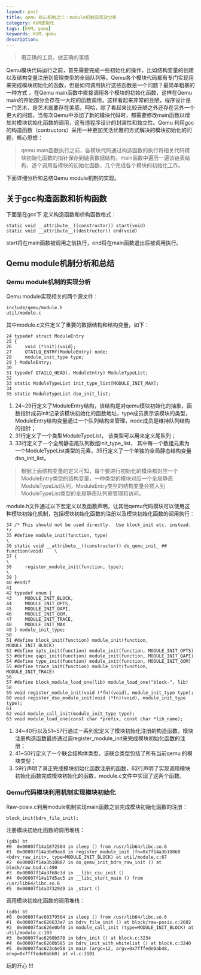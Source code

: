 ```yaml
---
layout: post
title: qemu 核心机制之二：module机制实现及分析
category: KVM虚拟化
tags: [KVM，qemu]
keywords: KVM，qemu
description: 
---
```


> 用正确的工具，做正确的事情

Qemu模块代码运行之前，首先需要完成一些初始化的操作，比如结构变量的创建以及结构变量注册到管理类型的全局队列等。Qemu各个模块代码都有专门实现用来完成模块初始化的函数，但是如何调用执行这些函数是一个问题？最简单粗暴的一种方式
，在Qemu main函数中直接调用各个模块的初始化函数，这样在Qemu main的开始部分会存在一大坨的函数调用，这样看起来非常的丑陋，程序设计是一门艺术，是艺术就要存在美感，呵哈，除了看起来比较丑陋之外还存在另外一个更大的问题，当每次Qemu中添加了新的模块代码时，都需要修改main函数以增加对模块初始化函数的调用，这有违程序设计的封装性和独立性。Qemu 利用gcc的构造函数（contructors）采用一种更加灵活优雅的方式解决的模块初始化的问题，核心思想：

>qemu main函数执行之前，各模块代码通过构造函数的执行将相关代码模块初始化函数的指针保存到链表数据结构，main函数中遍历一遍该链表结构，逐个调用各模块的初始化函数，几个完成各个模块的初始化工作。

下面详细分析和总结Qemu module机制的实现。

## 关于gcc构造函数和析构函数

下面是在gcc下 定义构造函数和析构函数格式：

	static void __attribute__((constructor)) start(void)
	static void __attribute__((destructor)) end(void)

start将在main函数被调用之前执行，end将在main函数退出后被调用执行。

## Qemu module机制分析和总结

### Qemu module机制的实现分析

Qemu module实现相关的两个源文件：
	
	include/qemu/module.h
	util/module.c

其中module.c文件定义了重要的数据结构和结构变量，如下：

	24 typedef struct ModuleEntry
	25 {
	26     void (*init)(void);
	27     QTAILQ_ENTRY(ModuleEntry) node;
	28     module_init_type type;
	29 } ModuleEntry;
	30
	31 typedef QTAILQ_HEAD(, ModuleEntry) ModuleTypeList;
	32
	33 static ModuleTypeList init_type_list[MODULE_INIT_MAX];
	34
	35 static ModuleTypeList dso_init_list;



1. 24~29行定义了ModuleEntry结构，该结构是对qemu模块初始化的抽象，函数指针成员init记录该模块初始化的函数地址，type成员表示该模块的类型，ModuleEntry结构变量通过一个队列结构来管理，node成员是维持队列结构的指针；
2. 31行定义了一个类型ModuleTypeList， 该类型可以用来定义尾队列；
3. 33行定义了一个全局静态尾队列数组init_type_list， 其中每一个数组元素为一个ModuleTypeList类型的元素，35行定义了一个单独的全局静态结构变量dso\_init\_list。

> 根据上面结构变量的定义可知，每个要进行初始化的模块都对应一个ModuleEntry类型的结构变量，一种类型的模块对应一个全局静态ModuleTypeList队列，ModuleEntry类型的结构变量会插入到ModuleTypeList类型的全局静态队列来管理和访问。

module.h文件通过以下宏定义以及函数声明，让其他qemu代码模块可以使用这种模块初始化机制，包括模块初始化函数的注册以及模块初始化函数的调用执行：

	34 /* This should not be used directly.  Use block_init etc. instead.  */
	35 #define module_init(function, type)                                         \
	36 static void __attribute__((constructor)) do_qemu_init_ ## function(void)    \
	37 {                                                                           \
	38     register_module_init(function, type);                                   \
	39 }
	40 #endif
	41
	42 typedef enum {
	43     MODULE_INIT_BLOCK,
	44     MODULE_INIT_OPTS,
	45     MODULE_INIT_QAPI,
	46     MODULE_INIT_QOM,
	47     MODULE_INIT_TRACE,
	48     MODULE_INIT_MAX
	49 } module_init_type;
	50
	51 #define block_init(function) module_init(function, MODULE_INIT_BLOCK)
	52 #define opts_init(function) module_init(function, MODULE_INIT_OPTS)
	53 #define qapi_init(function) module_init(function, MODULE_INIT_QAPI)
	54 #define type_init(function) module_init(function, MODULE_INIT_QOM)
	55 #define trace_init(function) module_init(function, MODULE_INIT_TRACE)
	56
	57 #define block_module_load_one(lib) module_load_one("block-", lib)
	58
	59 void register_module_init(void (*fn)(void), module_init_type type);
	60 void register_dso_module_init(void (*fn)(void), module_init_type type);
	61
	62 void module_call_init(module_init_type type);
	63 void module_load_one(const char *prefix, const char *lib_name);


1. 34~40行以及51~57行通过一系列宏定义了模块初始化注册的构造函数，模块注册构造函数最终通过调register\_module\_init来完成模块初始化函数的注册；
2. 41~50行定义了一个联合结构体类型，该联合类型包括了所有当前qemu 的模块类型；
3. 59行声明了真正完成模块初始化函数注册的函数，62行声明了实现调用模块初始化函数完成模块初始化的函数，module.c文件中实现了这两个函数。

### Qemu代码模块利用机制实现模块初始化

Raw-posix.c利用module机制实现main函数之前完成模块初始化函数的注册：

	block_init(bdrv_file_init);
	
注册模块初始化函数的调用堆栈：
	
	(gdb) bt
	#0  0x00007f14a1872504 in sleep () from /usr/lib64/libc.so.6
	#1  0x00007f14a3bd9ae8 in register_module_init (fn=0x7f14a3b10860 <bdrv_raw_init>, type=MODULE_INIT_BLOCK) at util/module.c:67
	#2  0x00007f14a3b10887 in do_qemu_init_bdrv_raw_init () at block/raw_bsd.c:490
	#3  0x00007f14a3f68c3d in __libc_csu_init ()
	#4  0x00007f14a17d5ac5 in __libc_start_main () from /usr/lib64/libc.so.6
	#5  0x00007f14a37329d9 in _start ()

调用模块初始化函数的调用堆栈：

	(gdb) bt
	#0  0x00007fac60379504 in sleep () from /usr/lib64/libc.so.6
	#1  0x00007fac626633e7 in bdrv_file_init () at block/raw-posix.c:2602
	#2  0x00007fac626e0bf0 in module_call_init (type=MODULE_INIT_BLOCK) at util/module.c:103
	#3  0x00007fac6260b570 in bdrv_init () at block.c:3234
	#4  0x00007fac6260b585 in bdrv_init_with_whitelist () at block.c:3240
	#5  0x00007fac623c6e58 in main (argc=12, argv=0x7fffede0ab48, envp=0x7fffede0abb0) at vl.c:3101	


玩的开心 !!!
